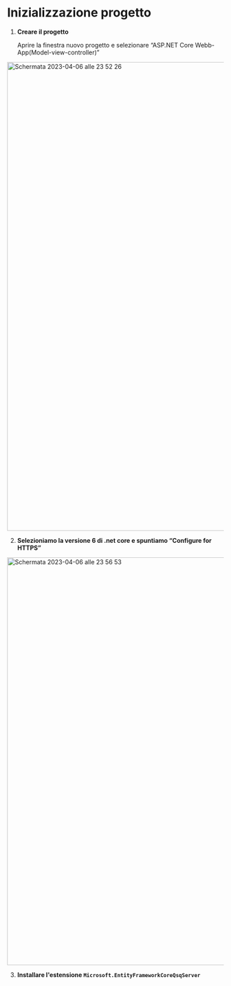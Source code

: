 # Inizializzazione progetto

1. **Creare il progetto**

	Aprire la finestra nuovo progetto e selezionare “ASP.NET Core Webb-App(Model-view-controller)”


<img width="1090" alt="Schermata 2023-04-06 alle 23 52 26" src="https://user-images.githubusercontent.com/110975140/230518067-b68bbeb4-a486-4cfb-9bfb-f8f33f63e06a.png">

2. **Selezioniamo la versione 6 di .net core e spuntiamo “Configure for HTTPS”**

<img width="948" alt="Schermata 2023-04-06 alle 23 56 53" src="https://user-images.githubusercontent.com/110975140/230518468-b4946b43-7f12-4771-bf1b-4a9a1c2160de.png">

3. **Installare l'estensione ``Microsoft.EntityFrameworkCoreQsqServer``**


